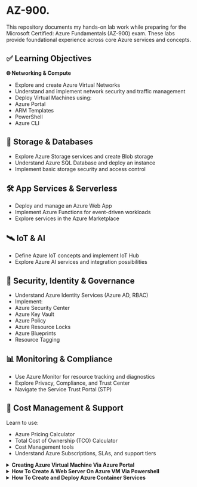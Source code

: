 # AZ-900.

This repository documents my hands-on lab work while preparing for the Microsoft Certified: Azure Fundamentals (AZ-900) exam. These labs provide foundational experience across core Azure services and concepts.

## ✅ Learning Objectives
**🌐 Networking & Compute**
- Explore and create Azure Virtual Networks
- Understand and implement network security and traffic management
- Deploy Virtual Machines using:
- Azure Portal
- ARM Templates
- PowerShell
- Azure CLI

## 💾 Storage & Databases
- Explore Azure Storage services and create Blob storage
- Understand Azure SQL Database and deploy an instance
- Implement basic storage security and access control

## 🛠️ App Services & Serverless
- Deploy and manage an Azure Web App
- Implement Azure Functions for event-driven workloads
- Explore services in the Azure Marketplace

## 🛰️ IoT & AI
- Define Azure IoT concepts and implement IoT Hub
- Explore Azure AI services and integration possibilities

## 🔐 Security, Identity & Governance
- Understand Azure Identity Services (Azure AD, RBAC)
- Implement:
- Azure Security Center
- Azure Key Vault
- Azure Policy
- Azure Resource Locks
- Azure Blueprints
- Resource Tagging

## 📊 Monitoring & Compliance
- Use Azure Monitor for resource tracking and diagnostics
- Explore Privacy, Compliance, and Trust Center
- Navigate the Service Trust Portal (STP)

## 💸 Cost Management & Support
Learn to use:
- Azure Pricing Calculator
- Total Cost of Ownership (TCO) Calculator
- Cost Management tools
- Understand Azure Subscriptions, SLAs, and support tiers

<details>
<summary><b>Creating Azure Virtual Machine Via Azure Portal</b></summary>

## STEP-BY-STEP

1. **Sign in to Azure Portal**
   - https://portal.azure.com
2. **Search for "Virtual Machines"**
   - In the top search bar, type and select Virtual Machines.
3. **Click “Create” > “Azure virtual machine”**
4.  ## Configure Basics
   - Subscription: Select your Azure subscription
   - Resource Group: Create a new one or use existing
   - Virtual machine name: e.g., myVM
   - Region: Choose your preferred Azure region
   - Availability options: Leave default unless high availability is needed
   - Image: Choose OS (e.g., Ubuntu 20.04 LTS or Windows Server 2022)
   - Size: Select based on your use (e.g., Standard_B1s for testing)
   - Authentication type:
     - SSH public key for Linux
     - Password for Windows
   - Username: e.g., azureuser
   - SSH key: Generate or paste your public key (for Linux)
     
  <img width="1875" height="905" alt="Screenshot 2025-08-04 at 4 15 50 PM" src="https://github.com/user-attachments/assets/fd7e54ff-1c0e-401c-a71a-a4355b63dce4" />


5. ## Configure Inbound Ports
   - Select SSH (22) for Linux or RDP (3389) for Windows
   - Add HTTP (80) if running a web server

6. ## Click Next through remaining tabs (Disks, Networking, etc.)
   - You can leave most settings as default for basic deployment.

7. ## Click “Review + create” > “Create”
8. ## Deployment will take a few minutes, then click “Go to resource”

  <img width="1311" height="919" alt="Screenshot 2025-08-04 at 4 18 12 PM" src="https://github.com/user-attachments/assets/98c5554b-6d64-47c7-80be-41cf6f5d519e" />


</details>

<details>
<summary><b>How To Create A Web Server On Azure VM Via Powershell</b></summary>

1. ## Run Powershell as Administrator on your VM
2. ## Run the command "Install-WindowsFeature -name Web-Server -IncludeManagementTools

<img width="625" height="186" alt="Screenshot 2025-08-05 at 11 42 39 AM" src="https://github.com/user-attachments/assets/6a1d1fbe-feef-41ed-ae7f-37a0c30c8ccc" />

<img width="487" height="127" alt="Screenshot 2025-08-05 at 11 44 33 AM" src="https://github.com/user-attachments/assets/3503f198-26e7-4d74-9e15-4f41bf826b9e" />
   
</details>


<details>

<summary><b>How To Create and Deploy Azure Container Services</b></summary>

1. - Go to All Services on your Azure portal and select containers
2. - Open Container Instances and Click on create or Add
3. - Select the resource group you want to use
4. - On Image source, select Docker Hub or other registry
5. - Input the image name and make sure to end it with /helloworld.
6. - Leave everything else on default
7. - Click on next to Networking and fill the DNS name label
   - Click on Review+Create to create your container
     <img width="1560" height="907" alt="Screenshot 2025-08-05 at 12 13 57 PM" src="https://github.com/user-attachments/assets/79468785-dbe3-42d4-b032-7824325747ec" />

    <img width="1089" height="930" alt="Screenshot 2025-08-05 at 12 14 30 PM" src="https://github.com/user-attachments/assets/886f5e5e-fb4b-4b5b-9b22-fc863c1933c9" />












   
</details>

